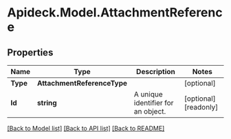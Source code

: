 # Apideck.Model.AttachmentReference

## Properties

Name | Type | Description | Notes
------------ | ------------- | ------------- | -------------
**Type** | **AttachmentReferenceType** |  | [optional] 
**Id** | **string** | A unique identifier for an object. | [optional] [readonly] 

[[Back to Model list]](../README.md#documentation-for-models) [[Back to API list]](../README.md#documentation-for-api-endpoints) [[Back to README]](../README.md)

